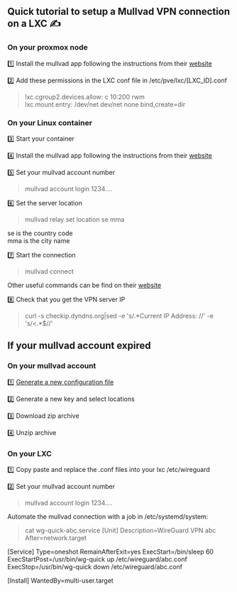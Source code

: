 
## Quick tutorial to setup a Mullvad VPN connection on a LXC  ✍️

### On your proxmox node

:one: Install the mullvad app following the instructions from their [website](https://mullvad.net/en/help/install-mullvad-app-linux)

:two: Add these permissions in the LXC conf file in /etc/pve/lxc/[LXC_ID].conf
> lxc.cgroup2.devices.allow: c 10:200 rwm  
> lxc.mount.entry: /dev/net dev/net none bind,create=dir


### On your Linux container

:three: Start your container

:four: Install the mullvad app following the instructions from their [website](https://mullvad.net/en/help/install-mullvad-app-linux)

:five: Set your mullvad account number
> mullvad account login 1234....

:six: Set the server location
> mullvad relay set location se mma

se is the country code  
mma is the city name

:seven: Start the connection
> mullvad connect

Other useful commands can be find on their [website](https://mullvad.net/en/help/how-use-mullvad-cli)

:eight: Check that you get the VPN server IP
> curl -s checkip.dyndns.org|sed -e 's/.\*Current IP Address: //' -e 's/<.*$//'

## If your mullvad account expired

### On your mullvad account  
:one: [Generate a new configuration file](https://mullvad.net/en/account/wireguard-config)

:two: Generate a new key and select locations

:three: Download zip archive

:four: Unzip archive


### On your LXC
:one: Copy paste and replace the .conf files into your lxc /etc/wireguard

:two: Set your mullvad account number
> mullvad account login 1234....

Automate the mullvad connection with a job in /etc/systemd/system:
> cat wg-quick-abc.service
[Unit]
Description=WireGuard VPN abc
After=network.target

[Service]
Type=oneshot
RemainAfterExit=yes
ExecStart=/bin/sleep 60
ExecStartPost=/usr/bin/wg-quick up /etc/wireguard/abc.conf
ExecStop=/usr/bin/wg-quick down /etc/wireguard/abc.conf

[Install]
WantedBy=multi-user.target


